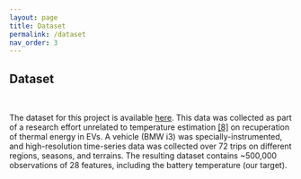 ```yaml
---
layout: page
title: Dataset
permalink: /dataset
nav_order: 3
---
```


## Dataset
<br/>

The dataset for this project is available [here](https://ieee-dataport.org/open-access/battery-and-heating-data-real-driving-cycles). This data was collected as part of a research effort unrelated to temperature estimation [\[8\]](/references) on recuperation of thermal energy in EVs. A vehicle (BMW i3) was specially-instrumented, and high-resolution time-series data was collected over 72 trips on different regions, seasons, and terrains. The resulting dataset contains ~500,000 observations of 28 features, including the battery temperature (our target).
